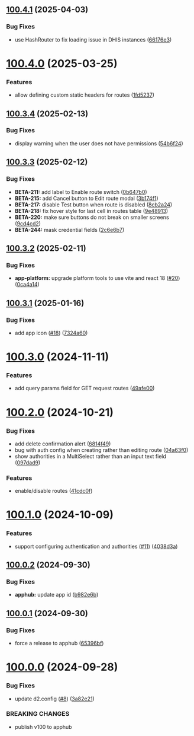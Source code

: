 ## [100.4.1](https://github.com/dhis2/route-manager-app/compare/v100.4.0...v100.4.1) (2025-04-03)


### Bug Fixes

* use HashRouter to fix loading issue in DHIS instances ([66176e3](https://github.com/dhis2/route-manager-app/commit/66176e30620fe4051b5e46a7611780f973af7429))

# [100.4.0](https://github.com/dhis2/route-manager-app/compare/v100.3.4...v100.4.0) (2025-03-25)


### Features

* allow defining custom static headers for routes ([1fd5237](https://github.com/dhis2/route-manager-app/commit/1fd5237e20c6a6a224617d1e8c6e9523dec9c76a))

## [100.3.4](https://github.com/dhis2/route-manager-app/compare/v100.3.3...v100.3.4) (2025-02-13)


### Bug Fixes

* display warning when the user does not have permissions ([54b6f24](https://github.com/dhis2/route-manager-app/commit/54b6f24d5e6886524381edf1f681215d3c8a4ec0))

## [100.3.3](https://github.com/dhis2/route-manager-app/compare/v100.3.2...v100.3.3) (2025-02-12)


### Bug Fixes

* **BETA-211:** add label to Enable route switch ([0b647b0](https://github.com/dhis2/route-manager-app/commit/0b647b0ce3ec319d2cfc54e20297d3766d8bf386))
* **BETA-215:** add Cancel button to Edit route modal ([3b174f1](https://github.com/dhis2/route-manager-app/commit/3b174f1972211e6470e87e928c9c032423712e70))
* **BETA-217:** disable Test button when route is disabled ([8cb2a24](https://github.com/dhis2/route-manager-app/commit/8cb2a2479d7fc9809779e45ff31c548ce81a8445))
* **BETA-218:** fix hover style for last cell in routes table ([9e48913](https://github.com/dhis2/route-manager-app/commit/9e48913cd7fd93847a9cdb9eb22833c61de21500))
* **BETA-220:** make sure buttons do not break on smaller screens ([9cd4cd2](https://github.com/dhis2/route-manager-app/commit/9cd4cd2bba668b41c1847d1d4c99469082ba4b6f))
* **BETA-244:** mask credential fields ([2c6e6b7](https://github.com/dhis2/route-manager-app/commit/2c6e6b78a275cdac79214d7bb4edb3ed3f7c18f9))

## [100.3.2](https://github.com/dhis2/route-manager-app/compare/v100.3.1...v100.3.2) (2025-02-11)


### Bug Fixes

* **app-platform:** upgrade platform tools to use vite and react 18 ([#20](https://github.com/dhis2/route-manager-app/issues/20)) ([0ca4a14](https://github.com/dhis2/route-manager-app/commit/0ca4a144cecbefaa3da3154abd334544c8c0ced3))

## [100.3.1](https://github.com/dhis2/route-manager-app/compare/v100.3.0...v100.3.1) (2025-01-16)


### Bug Fixes

* add app icon ([#18](https://github.com/dhis2/route-manager-app/issues/18)) ([7324a60](https://github.com/dhis2/route-manager-app/commit/7324a6044715bce629ece1ce0edc07c8c8b8cb7a))

# [100.3.0](https://github.com/dhis2/route-manager-app/compare/v100.2.0...v100.3.0) (2024-11-11)


### Features

* add query params field for GET request routes ([49afe00](https://github.com/dhis2/route-manager-app/commit/49afe00896690754beb9723c7b3532a11aa076c8))

# [100.2.0](https://github.com/dhis2/route-manager-app/compare/v100.1.0...v100.2.0) (2024-10-21)


### Bug Fixes

* add delete confirmation alert ([6814f49](https://github.com/dhis2/route-manager-app/commit/6814f49a06b8133e2f254f6d3894add56c5d97f1))
* bug with auth config when creating rather than editing route ([04a63f0](https://github.com/dhis2/route-manager-app/commit/04a63f07bcfe938fc8db4064b8658920b5948f0b))
* show authorities in a MultiSelect rather than an input text field ([097dad9](https://github.com/dhis2/route-manager-app/commit/097dad96d8759cf86809dcfe3072f72e00fb9367))


### Features

* enable/disable routes ([41cdc0f](https://github.com/dhis2/route-manager-app/commit/41cdc0ff47b119331b1681e804c7da9fc547ddfb))

# [100.1.0](https://github.com/dhis2/route-manager-app/compare/v100.0.2...v100.1.0) (2024-10-09)


### Features

* support configuring authentication and authorities ([#11](https://github.com/dhis2/route-manager-app/issues/11)) ([4038d3a](https://github.com/dhis2/route-manager-app/commit/4038d3a52d1953eadedb70ab8b13a0af45409251))

## [100.0.2](https://github.com/dhis2/route-manager-app/compare/v100.0.1...v100.0.2) (2024-09-30)


### Bug Fixes

* **apphub:** update app id ([b982e6b](https://github.com/dhis2/route-manager-app/commit/b982e6b334e140c13828e5eeeb0c0307e6a2197a))

## [100.0.1](https://github.com/dhis2/route-manager-app/compare/v100.0.0...v100.0.1) (2024-09-30)


### Bug Fixes

* force a release to apphub ([65396bf](https://github.com/dhis2/route-manager-app/commit/65396bf5caf3ac28f1fb297216811613706504ed))

# [100.0.0](https://github.com/dhis2/route-manager-app/compare/v99.9.9...v100.0.0) (2024-09-28)


### Bug Fixes

* update d2.config ([#8](https://github.com/dhis2/route-manager-app/issues/8)) ([3a82e21](https://github.com/dhis2/route-manager-app/commit/3a82e218c4e7fdce4e68c8ced3d44dd083888fd7))


### BREAKING CHANGES

* publish v100 to apphub
